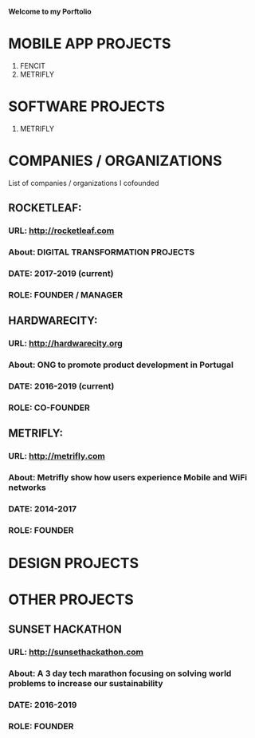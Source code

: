 **Welcome to my Porftolio**

# MOBILE APP PROJECTS
1. FENCIT
2. METRIFLY

# SOFTWARE PROJECTS
1. METRIFLY

# COMPANIES / ORGANIZATIONS
List of companies / organizations I cofounded

## ROCKETLEAF:   
### URL: http://rocketleaf.com  
### About: DIGITAL TRANSFORMATION PROJECTS
### DATE: 2017-2019 (current)
### ROLE: FOUNDER / MANAGER

## HARDWARECITY:   
### URL: http://hardwarecity.org
### About: ONG to promote product development in Portugal
### DATE: 2016-2019 (current)
### ROLE: CO-FOUNDER

## METRIFLY:   
### URL: http://metrifly.com  
### About: Metrifly show how users experience Mobile and WiFi networks
### DATE: 2014-2017
### ROLE: FOUNDER

# DESIGN PROJECTS

# OTHER PROJECTS
## SUNSET HACKATHON
### URL: http://sunsethackathon.com  
### About: A 3 day tech marathon focusing on solving world problems to increase our sustainability
### DATE: 2016-2019
### ROLE: FOUNDER



